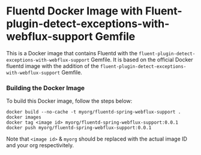 # Fluentd Docker Image with Fluent-plugin-detect-exceptions-with-webflux-support Gemfile

This is a Docker image that contains Fluentd with the `fluent-plugin-detect-exceptions-with-webflux-support` Gemfile. It is based on the official Docker fluentd image with the addition of the `fluent-plugin-detect-exceptions-with-webflux-support` Gemfile.

### Building the Docker Image

To build this Docker image, follow the steps below:

```
docker build --no-cache -t myorg/fluentd-spring-webflux-support .
docker images
docker tag <image id> myorg/fluentd-spring-webflux-support:0.0.1
docker push myorg/fluentd-spring-webflux-support:0.0.1
```

Note that `<image id>` & `myorg` should be replaced with the actual image ID and your org respectivitely.